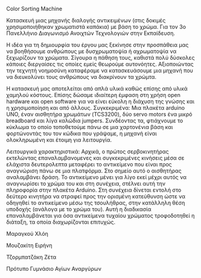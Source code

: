 Color Sorting Machine


Κατασκευή μιας μηχανής διαλογής αντικειμένων (στις δοκιμές χρησιμοποιήθηκαν χρωματιστά καπάκια) με βάση το χρώμα. Για τον 3ο Πανελλήνιο Διαγωνισμό Ανοιχτών Τεχνολογιών στην Εκπαίδευση.


Η ιδέα για τη δημιουρφία του έργου μας ξεκίνησε στην προσπάθεια μας να βοηθήσουμε ανθρώπους με δυσχρωματοψία ή αχρωματοψία να ξεχωρίζουν τα χρώματα. Σίγουρα η πάθηση τους, καθιστά πολύ δύσκολες κάποιες διεργαίσες τις οποίες εμείς θεωρούμε αυτονόητες. Αξιοποιώντας την τεχνητή νοημοσύνη καταφέραμε να κατασκευάσουμε μια μηχανή που να διευκολύνει τους ανθρώπους να διακρίνουν τα χρώμτα.

Η κατασκευή μας αποτελείται από απλά υλικά καθώς επίσης από υλικά χαμηλού κόστους. Επίσης δώσαμε ιδιαίτερη έμφαση στη χρήση open hardware και open software για να είνει εύκολη η διάχυση της γνώσης και η χρησιμοποίηση και από άλλους. Συγκεκριμένα:
Μια πλακέτα arduino UNO, έναν αισθητήρα χρωμάτων (TCS3200), δύο servo motors ένα μικρό breadboard και λίγα καλώδια jumpers. Συνδέοντας τα, φτιάχνουμε το κύκλωμα το οποίο τοποθετούμε πάνω σε μια χαρτονένια βάση και φορτώνοντάς του τον κώδικα που γράψαμε, η μηχανή είναι ολοκληρωμένη και έτοιμη για λειτουργία.

Λειτουργικά χαρακτηριστικά:
Αρχικά, ο πρώτος σερβοκινητήρας εκτελώντας επαναλαμβανομενες  και συγκεκριμένες κινήσεις μέσα σε ελάχιστα δευτερολεπτα μεταφέρει το αντικείμενο που είναι προς αναγνώριση πάνω σε μια πλατφόρμα. Στο σημείο αυτό ο αισθητήρας αναλαμβάνει δράση. Το αντικείμενο μένει για λίγο εκεί μέχρι αυτός να αναγνωρίσει το χρώμα του και στη συνέχεια, στέλνει αυτή την πληροφορία στην πλακέτα Arduino. Στη συνέχεια δίνεται εντολή στο δεύτερο κινητήρα να στραφεί προς την ορισμένη κατεύθυνση ώστε να οδηγηθεί το αντικείμενο μέσω της τσουλήθρας, στην κατάλληλη θέση υποδοχής (ανάλογα με το χρώμα του). Αυτή η διαδικασία επαναλαμβάνεται για όσα αντικείμενα τυχαίου χρώματος τροφοδοτηθεί η διάταξη, τα οποία διαχωρίζονται επιτυχώς.


Μαραγκού Χλόη 

Μουζακίτη Ειρήνη 

Τζορμπατζάκη Ζέτα 



Πρότυπο Γυμνάσιο Αγίων Αναργύρων
